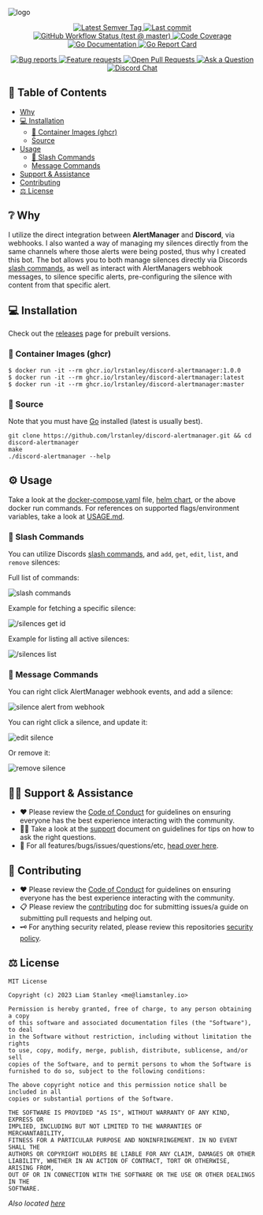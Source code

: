 <!-- template:define:options
{
  "nodescription": true
}
-->
![logo](https://liam.sh/-/gh/svg/lrstanley/discord-alertmanager?icon=logos%3Aprometheus&icon.height=80&bg=topography&layout=left)

<!-- template:begin:header -->
<!-- do not edit anything in this "template" block, its auto-generated -->

<p align="center">
  <a href="https://github.com/lrstanley/discord-alertmanager/tags">
    <img title="Latest Semver Tag" src="https://img.shields.io/github/v/tag/lrstanley/discord-alertmanager?style=flat-square">
  </a>
  <a href="https://github.com/lrstanley/discord-alertmanager/commits/master">
    <img title="Last commit" src="https://img.shields.io/github/last-commit/lrstanley/discord-alertmanager?style=flat-square">
  </a>




  <a href="https://github.com/lrstanley/discord-alertmanager/actions?query=workflow%3Atest+event%3Apush">
    <img title="GitHub Workflow Status (test @ master)" src="https://img.shields.io/github/actions/workflow/status/lrstanley/discord-alertmanager/test.yml?branch=master&label=test&style=flat-square">
  </a>

  <a href="https://codecov.io/gh/lrstanley/discord-alertmanager">
    <img title="Code Coverage" src="https://img.shields.io/codecov/c/github/lrstanley/discord-alertmanager/master?style=flat-square">
  </a>

  <a href="https://pkg.go.dev/github.com/lrstanley/discord-alertmanager">
    <img title="Go Documentation" src="https://pkg.go.dev/badge/github.com/lrstanley/discord-alertmanager?style=flat-square">
  </a>
  <a href="https://goreportcard.com/report/github.com/lrstanley/discord-alertmanager">
    <img title="Go Report Card" src="https://goreportcard.com/badge/github.com/lrstanley/discord-alertmanager?style=flat-square">
  </a>
</p>
<p align="center">
  <a href="https://github.com/lrstanley/discord-alertmanager/issues?q=is:open+is:issue+label:bug">
    <img title="Bug reports" src="https://img.shields.io/github/issues/lrstanley/discord-alertmanager/bug?label=issues&style=flat-square">
  </a>
  <a href="https://github.com/lrstanley/discord-alertmanager/issues?q=is:open+is:issue+label:enhancement">
    <img title="Feature requests" src="https://img.shields.io/github/issues/lrstanley/discord-alertmanager/enhancement?label=feature%20requests&style=flat-square">
  </a>
  <a href="https://github.com/lrstanley/discord-alertmanager/pulls">
    <img title="Open Pull Requests" src="https://img.shields.io/github/issues-pr/lrstanley/discord-alertmanager?label=prs&style=flat-square">
  </a>
  <a href="https://github.com/lrstanley/discord-alertmanager/discussions/new?category=q-a">
    <img title="Ask a Question" src="https://img.shields.io/badge/support-ask_a_question!-blue?style=flat-square">
  </a>
  <a href="https://liam.sh/chat"><img src="https://img.shields.io/badge/discord-bytecord-blue.svg?style=flat-square" title="Discord Chat"></a>
</p>
<!-- template:end:header -->

<!-- template:begin:toc -->
<!-- do not edit anything in this "template" block, its auto-generated -->
## :link: Table of Contents

  - [Why](#grey_question-why)
  - [💻 Installation](#computer-installation)
    - [🐳 Container Images (ghcr)](#whale-container-images-ghcr)
    - [Source](#toolbox-source)
  - [Usage](#gear-usage)
    - [📗 Slash Commands](#green_book-slash-commands)
    - [Message Commands](#speech_balloon-message-commands)
  - [Support &amp; Assistance](#raising_hand_man-support--assistance)
  - [Contributing](#handshake-contributing)
  - [⚖️ License](#balance_scale-license)
<!-- template:end:toc -->

## :grey_question: Why

I utilize the direct integration between **AlertManager** and **Discord**, via webhooks. I also
wanted a way of managing my silences directly from the same channels where those alerts were
being posted, thus why I created this bot. The bot allows you to both manage silences directly
via Discords [slash commands](https://support.discord.com/hc/en-us/articles/1500000368501-Slash-Commands-FAQ),
as well as interact with AlertManagers webhook messages, to silence specific alerts,
pre-configuring the silence with content from that specific alert.

## :computer: Installation

Check out the [releases](https://github.com/users/lrstanley/discord-alertmanager/pkgs/container/discord-alertmanager)
page for prebuilt versions.

<!-- template:begin:ghcr -->
<!-- do not edit anything in this "template" block, its auto-generated -->
### :whale: Container Images (ghcr)

```console
$ docker run -it --rm ghcr.io/lrstanley/discord-alertmanager:1.0.0
$ docker run -it --rm ghcr.io/lrstanley/discord-alertmanager:latest
$ docker run -it --rm ghcr.io/lrstanley/discord-alertmanager:master
```
<!-- template:end:ghcr -->

### :toolbox: Source

Note that you must have [Go](https://golang.org/doc/install) installed (latest is usually best).

    git clone https://github.com/lrstanley/discord-alertmanager.git && cd discord-alertmanager
    make
    ./discord-alertmanager --help

## :gear: Usage

Take a look at the [docker-compose.yaml](/docker-compose.yaml) file,
[helm chart](https://github.com/lrstanley/helm-charts/tree/master/charts/discord-alertmanager),
or the above docker run commands. For references on supported flags/environment
variables, take a look at [USAGE.md](/USAGE.md).

### :green_book: Slash Commands

You can utilize Discords [slash commands](https://support.discord.com/hc/en-us/articles/1500000368501-Slash-Commands-FAQ),
and `add`, `get`, `edit`, `list`, and `remove` silences:

Full list of commands:

![slash commands](https://cdn.liam.sh/share/2023/06/Discord_lwhrUPJClx.png)

Example for fetching a specific silence:

![/silences get id](https://cdn.liam.sh/share/2023/06/Discord_AjvCN7Pe4b.gif)

Example for listing all active silences:

![/silences list](https://cdn.liam.sh/share/2023/06/Discord_yjcapcwsMp.gif)

### :speech_balloon: Message Commands

You can right click AlertManager webhook events, and add a silence:

![silence alert from webhook](https://cdn.liam.sh/share/2023/06/Discord_9zJVqHDfvg.gif)

You can right click a silence, and update it:

![edit silence](https://cdn.liam.sh/share/2023/06/Discord_oZx5NCaeWA.gif)

Or remove it:

![remove silence](https://cdn.liam.sh/share/2023/06/Discord_oqByuoYFUI.gif)

<!-- template:begin:support -->
<!-- do not edit anything in this "template" block, its auto-generated -->
## :raising_hand_man: Support & Assistance

* :heart: Please review the [Code of Conduct](.github/CODE_OF_CONDUCT.md) for
     guidelines on ensuring everyone has the best experience interacting with
     the community.
* :raising_hand_man: Take a look at the [support](.github/SUPPORT.md) document on
     guidelines for tips on how to ask the right questions.
* :lady_beetle: For all features/bugs/issues/questions/etc, [head over here](https://github.com/lrstanley/discord-alertmanager/issues/new/choose).
<!-- template:end:support -->

<!-- template:begin:contributing -->
<!-- do not edit anything in this "template" block, its auto-generated -->
## :handshake: Contributing

* :heart: Please review the [Code of Conduct](.github/CODE_OF_CONDUCT.md) for guidelines
     on ensuring everyone has the best experience interacting with the
    community.
* :clipboard: Please review the [contributing](.github/CONTRIBUTING.md) doc for submitting
     issues/a guide on submitting pull requests and helping out.
* :old_key: For anything security related, please review this repositories [security policy](https://github.com/lrstanley/discord-alertmanager/security/policy).
<!-- template:end:contributing -->

<!-- template:begin:license -->
<!-- do not edit anything in this "template" block, its auto-generated -->
## :balance_scale: License

```
MIT License

Copyright (c) 2023 Liam Stanley <me@liamstanley.io>

Permission is hereby granted, free of charge, to any person obtaining a copy
of this software and associated documentation files (the "Software"), to deal
in the Software without restriction, including without limitation the rights
to use, copy, modify, merge, publish, distribute, sublicense, and/or sell
copies of the Software, and to permit persons to whom the Software is
furnished to do so, subject to the following conditions:

The above copyright notice and this permission notice shall be included in all
copies or substantial portions of the Software.

THE SOFTWARE IS PROVIDED "AS IS", WITHOUT WARRANTY OF ANY KIND, EXPRESS OR
IMPLIED, INCLUDING BUT NOT LIMITED TO THE WARRANTIES OF MERCHANTABILITY,
FITNESS FOR A PARTICULAR PURPOSE AND NONINFRINGEMENT. IN NO EVENT SHALL THE
AUTHORS OR COPYRIGHT HOLDERS BE LIABLE FOR ANY CLAIM, DAMAGES OR OTHER
LIABILITY, WHETHER IN AN ACTION OF CONTRACT, TORT OR OTHERWISE, ARISING FROM,
OUT OF OR IN CONNECTION WITH THE SOFTWARE OR THE USE OR OTHER DEALINGS IN THE
SOFTWARE.
```

_Also located [here](LICENSE)_
<!-- template:end:license -->
